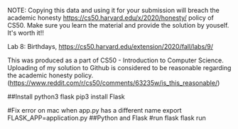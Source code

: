 NOTE: Copying this data and using it for your submission will breach the academic honesty https://cs50.harvard.edu/x/2020/honesty/ policy of CS50. Make sure you learn the material and provide the solution by youself. It's worth it!!

Lab 8: Birthdays, https://cs50.harvard.edu/extension/2020/fall/labs/9/

This was produced as a part of CS50 - Introduction to Computer Science. Uploading of my solution to Github is considered to be reasonable regarding the academic honesty policy. (https://www.reddit.com/r/cs50/comments/63235w/is_this_reasonable/)

##Install python3 flask
pip3 install Flask

#Fix error on mac when app.py has a different name
export FLASK_APP=application.py
##Python and Flask
#run flask
flask run
